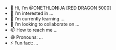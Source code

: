 - 👋 Hi, I’m @ONETHLONIJA [RED DRAGON 5000]
- 👀 I’m interested in ...
- 🌱 I’m currently learning ...
- 💞️ I’m looking to collaborate on ...
- 📫 How to reach me ...
- 😄 Pronouns: ...
- ⚡ Fun fact: ...

<!---
ONETHLONIJA/ONETHLONIJA is a ✨ special ✨ repository because its `README.md` (this file) appears on your GitHub profile.
You can click the Preview link to take a look at your changes.
--->
